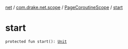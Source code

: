 [net](../../index.md) / [com.drake.net.scope](../index.md) / [PageCoroutineScope](index.md) / [start](./start.md)

# start

`protected fun start(): `[`Unit`](https://kotlinlang.org/api/latest/jvm/stdlib/kotlin/-unit/index.html)